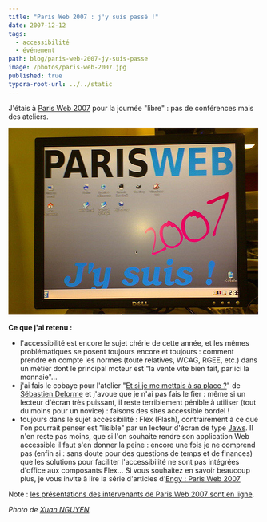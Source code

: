 ```yaml
---
title: "Paris Web 2007 : j'y suis passé !"
date: 2007-12-12
tags:
  - accessibilité
  - événement
path: blog/paris-web-2007-jy-suis-passe
image: /photos/paris-web-2007.jpg
published: true
typora-root-url: ../../static
---
```

J'étais à [Paris Web 2007](https://www.paris-web.fr/2007/) pour la journée "libre" : pas de conférences mais des ateliers.

![](/photos/paris-web-2007.jpg)

**Ce que j'ai retenu :**

* l'accessibilité est encore le sujet chérie de cette année, et les mêmes problématiques se posent toujours encore et toujours : comment prendre en compte les normes (toute relatives, WCAG, RGEE, etc.) dans un métier dont le principal moteur est "la vente vite bien fait, par ici la monnaie"...
* j'ai fais le cobaye pour l'atelier "[Et si je me mettais à sa place ?](https://www.paris-web.fr/2007/Samedi-17-novembre.html#delorme)" de [Sébastien Delorme](https://www.paris-web.fr/2007/Sebastien-Delorme.html) et j'avoue que je n'ai pas fais le fier : même si un lecteur d'écran très puissant, il reste terriblement pénible à utiliser (tout du moins pour un novice) : faisons des sites accessible bordel !
* toujours dans le sujet accessibilité : Flex (Flash), contrairement à ce que l'on pourrait penser est "lisible" par un lecteur d'écran de type [Jaws](http://fr.wikipedia.org/wiki/Jaws). Il n'en reste pas moins, que si l'on souhaite rendre son application Web accessible il faut s'en donner la peine : encore une fois je ne comprend pas (enfin si : sans doute pour des questions de temps et de finances) que les solutions pour faciliter l'accessibilité ne sont pas intégrées d'office aux composants Flex...
Si vous souhaitez en savoir beaucoup plus, je vous invite à lire la série d'articles d'[Engy : Paris Web 2007](http://randomfeature.net/?s=paris+web+2007)

Note : [les présentations des intervenants de Paris Web 2007 sont en ligne](https://www.paris-web.fr/2007/Presentations-des-intervenants.html).

_Photo de [Xuan NGUYEN](https://www.flickr.com/photos/miaouss/2260346562/)._
